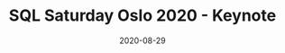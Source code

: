 ---
title: SQL Saturday Oslo 2020 - Keynote
brief: Saturday August 29th 2020 (Virtual)
album_id: ""
user_id: ""
cover_photo: ""
date: 2020-08-29
draft: false
---
